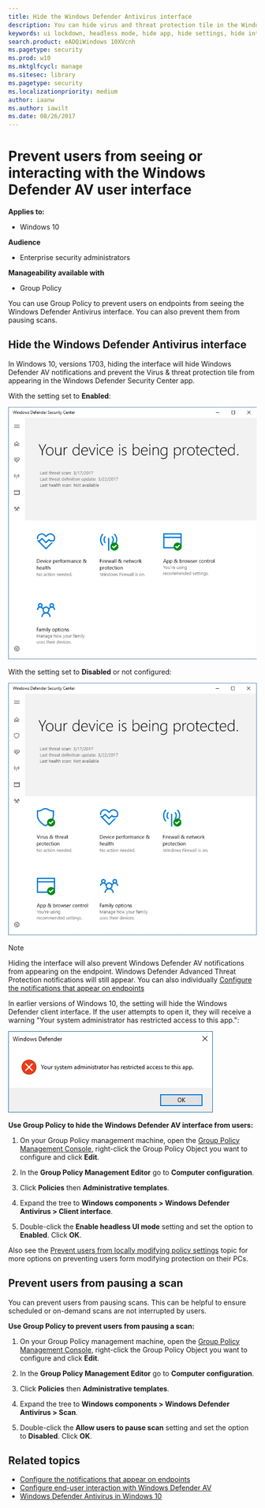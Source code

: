 ```yaml
---
title: Hide the Windows Defender Antivirus interface
description: You can hide virus and threat protection tile in the Windows Defender Security Center app.
keywords: ui lockdown, headless mode, hide app, hide settings, hide interface
search.product: eADQiWindows 10XVcnh
ms.pagetype: security
ms.prod: w10
ms.mktglfcycl: manage
ms.sitesec: library
ms.pagetype: security
ms.localizationpriority: medium
author: iaanw
ms.author: iawilt
ms.date: 08/26/2017
---
```


# Prevent users from seeing or interacting with the Windows Defender AV user interface
**Applies to:**

- Windows 10

**Audience**

- Enterprise security administrators

**Manageability available with**

- Group Policy


You can use Group Policy to prevent users on endpoints from seeing the Windows Defender Antivirus interface. You can also prevent them from pausing scans.

## Hide the Windows Defender Antivirus interface

In Windows 10, versions 1703, hiding the interface will hide Windows Defender AV notifications and prevent the Virus & threat protection tile from appearing in the Windows Defender Security Center app.

With the setting set to **Enabled**:

![Screenshot of Windows Defender Security Center without the shield icon and virus and threat protection section](images/defender/wdav-headless-mode-1703.png)

With the setting set to **Disabled** or not configured:

![Scheenshot of Windows Defender Security Center showing the shield icon and virus and threat protection section](images/defender/wdav-headless-mode-off-1703.png)

>[!NOTE]
>Hiding the interface will also prevent Windows Defender AV notifications from appearing on the endpoint. Windows Defender Advanced Threat Protection notifications will still appear. You can also individually [Configure the notifications that appear on endpoints](configure-notifications-windows-defender-antivirus.md)


In earlier versions of Windows 10, the setting will hide the Windows Defender client interface. If the user attempts to open it, they will receive a warning "Your system administrator has restricted access to this app.":

![Warning message when headless mode is enabled in Windows 10, versions earlier than 1703 that says Your system administrator has restricted access to this app](images/defender/wdav-headless-mode-1607.png)

**Use Group Policy to hide the Windows Defender AV interface from users:**

1.  On your Group Policy management machine, open the [Group Policy Management Console](https://technet.microsoft.com/library/cc731212.aspx), right-click the Group Policy Object you want to configure and click **Edit**.

3.  In the **Group Policy Management Editor** go to **Computer configuration**.

4.  Click **Policies** then **Administrative templates**.

5.  Expand the tree to **Windows components > Windows Defender Antivirus > Client interface**.

6. Double-click the **Enable headless UI mode** setting and set the option to **Enabled**. Click **OK**. 


Also see the [Prevent users from locally modifying policy settings](configure-local-policy-overrides-windows-defender-antivirus.md) topic for more options on preventing users form modifying protection on their PCs.

## Prevent users from pausing a scan

You can prevent users from pausing scans. This can be helpful to ensure scheduled or on-demand scans are not interrupted by users.


**Use Group Policy to prevent users from pausing a scan:**

1.  On your Group Policy management machine, open the [Group Policy Management Console](https://technet.microsoft.com/library/cc731212.aspx), right-click the Group Policy Object you want to configure and click **Edit**.

3.  In the **Group Policy Management Editor** go to **Computer configuration**.

4.  Click **Policies** then **Administrative templates**.

5.  Expand the tree to **Windows components > Windows Defender Antivirus > Scan**.

6. Double-click the **Allow users to pause scan** setting and set the option to **Disabled**. Click **OK**. 


## Related topics


- [Configure the notifications that appear on endpoints](configure-notifications-windows-defender-antivirus.md)
- [Configure end-user interaction with Windows Defender AV](configure-end-user-interaction-windows-defender-antivirus.md)
- [Windows Defender Antivirus in Windows 10](windows-defender-antivirus-in-windows-10.md)